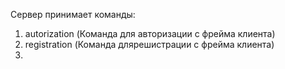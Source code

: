 Сервер принимает команды:
1. autorization (Команда для авторизации с фрейма клиента)
2. registration (Команда длярешистрации с фрейма клиента)
3.